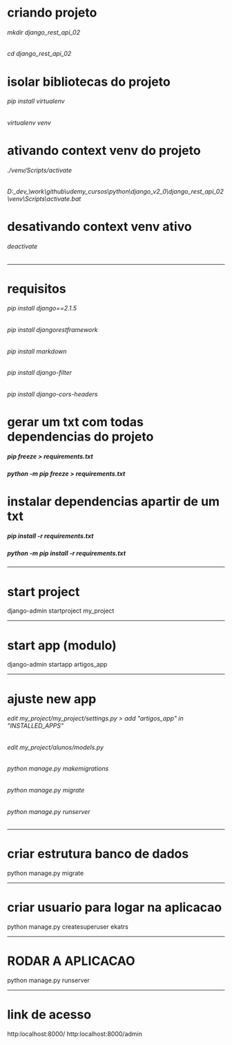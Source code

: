 # criando projeto
###### mkdir django_rest_api_02
###### cd django_rest_api_02

# isolar bibliotecas do projeto
###### pip install virtualenv
###### virtualenv venv

# ativando context venv do projeto
###### ./venv/Scripts/activate
###### D:\_dev_\work\github\udemy_cursos\python\django_v2_0\django_rest_api_02\venv\Scripts\activate.bat

# desativando context venv ativo
###### deactivate

---

# requisitos
###### pip install django==2.1.5
###### pip install djangorestframework
###### pip install markdown
###### pip install django-filter
###### pip install django-cors-headers

# gerar um txt com todas dependencias do projeto
##### pip freeze > requirements.txt
##### python -m pip freeze > requirements.txt

# instalar dependencias apartir de um txt
##### pip install -r requirements.txt
##### python -m pip install -r requirements.txt

---

# start project
django-admin startproject my_project

---
# start app (modulo)
django-admin startapp artigos_app

---
# ajuste new app
###### edit my_project/my_project/settings.py > add "artigos_app" in "INSTALLED_APPS"
###### edit my_project/alunos/models.py
###### python manage.py makemigrations
###### python manage.py migrate
###### python manage.py runserver

---
# criar estrutura banco de dados
python manage.py migrate

---
# criar usuario para logar na aplicacao
python manage.py createsuperuser
ekatrs

---
# RODAR A APLICACAO
python manage.py runserver

---
# link de acesso
http:localhost:8000/
http:localhost:8000/admin







